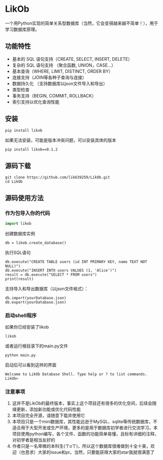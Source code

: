 # LikOb

一个用Python实现的简单关系型数据库（当然，它会变得越来越不简单！），用于学习数据库原理。

## 功能特性

- 基本的 SQL 语句支持（CREATE, SELECT, INSERT, DELETE）
- 复杂的 SQL 语句支持 （聚合函数, UNION，CASE...）
- 基本查询（WHERE, LIMIT, DISTINCT, ORDER BY）
- 连接支持（JOIN等各种子查询与连接）
- 数据持久化 （支持数据库以json文件导入和导出）
- 类型检查
- 事务支持（BEGIN, COMMIT, ROLLBACK）
- 索引支持以优化查询性能

## 安装
```bash
pip install likob
```
如果无法安装，可能是版本冲突问题，可以安装具体的版本
```
pip install likob==0.1.2
```

## 源码下载
`````
git clone https://github.com/lik639259/LikOb.git
cd LikOb
`````

## 源码使用方法

### 作为包导入你的代码

```python
import likob
`````````

创建数据库实例
```
db = likob.create_database()
```

执行SQL语句
```
db.execute("CREATE TABLE users (id INT PRIMARY KEY, name TEXT NOT NULL)")
db.execute("INSERT INTO users VALUES (1, 'Alice')")
result = db.execute("SELECT * FROM users")
print(result)
```

支持导入和导出数据库（以json文件格式）：
````
db.import(yourDatabase.json)
db.export(yourDatabase.json)

````


### 启动shell程序

如果你已经安装了likob
```
likob
```

或者运行根目录下的main.py文件
```
python main.py
```

启动后可以看到这样的界面
````
Welcome to LikOb Database Shell. Type help or ? to list commands.
LikOb> 
````

### 注意事项

1. 这并不是LikOb的最终版本，事实上这个项目还有很多的优化空间，后续会随缘更新，添加新功能或优化代码性能
2. 本项目完全开源，请随意下载并使用它
3. 本项目只是一个mini数据库，其性能远逊于MySQL、sqlite等传统数据库，不适合用于大型开发或生产环境，更多的是用于数据库初学者进行交流学习，本项目使用python编写，各个文件、函数的功能简单易懂，且标有详细的注释，对初学者是相当友好的
4. 作者只是一名卑微的本科生(ㄒoㄒ)，所以这个数据库很难做到十全十美，欢迎（也恳求）大家的issue和pr。当然，只要能获得大家的star我就很满意了


